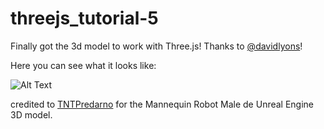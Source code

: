 # threejs_tutorial-5

Finally got the 3d model to work with Three.js! Thanks to [@davidlyons](https://github.com/davidlyons)! 

Here you can see what it looks like:  

![Alt Text](https://github.com/ngl4/threejs_tutorial-5/blob/master/assets/3d-gltf-robot.gif)

credited to [TNTPredarno](https://sketchfab.com/tntpredarno) for the Mannequin Robot Male de Unreal Engine 3D model. 
